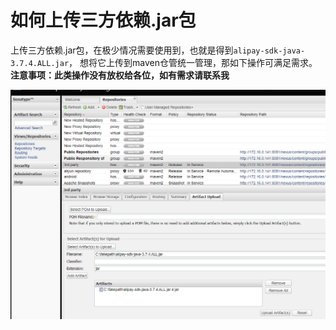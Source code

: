 # 如何上传三方依赖.jar包

上传三方依赖.jar包，在极少情况需要使用到，也就是得到`alipay-sdk-java-3.7.4.ALL.jar`，
想将它上传到maven仓管统一管理，那如下操作可满足需求。
**注意事项：此类操作没有放权给各位，如有需求请联系我**


![nexus上传三方依赖.jar包](/img/nexus_upload_jar.png)
